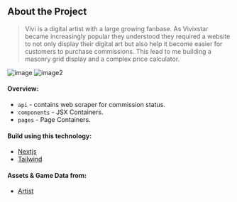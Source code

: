 ## About the Project

> Vivi is a digital artist with a large growing fanbase. As Vivixstar became
> increasingly popular they understood they required a website to not only display
> their digital art but also help it become easier for customers to purchase
> commissions. This lead to me building a masonry grid display and a complex price
> calculator.

![image](https://i.imgur.com/1I3q3xz.jpeg) ![image2](https://i.imgur.com/VwFD0x3.png)

#### Overview:

- `api` - contains web scraper for commission status.
- `components` - JSX Containers.
- `pages` - Page Containers.

#### Build using this technology:

- [Nextjs](https://nextjs.org/)
- [Tailwind](https://www.tailwindcss.com/)

#### Assets & Game Data from:

- [Artist](https://twitter.com/vivixstar)
